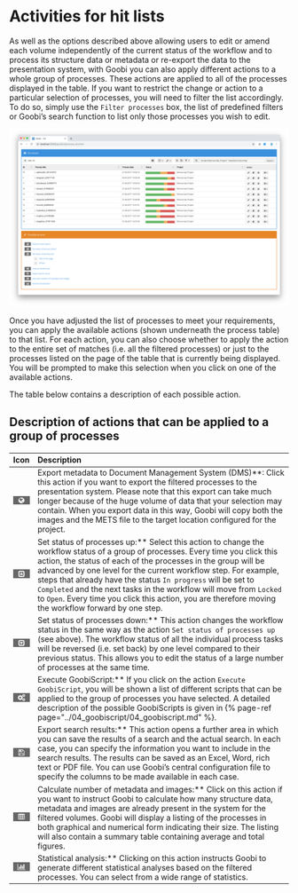 # Activities for hit lists

As well as the options described above allowing users to edit or amend each volume independently of the current status of the workflow and to process its structure data or metadata or re-export the data to the presentation system, with Goobi you can also apply different actions to a whole group of processes. These actions are applied to all of the processes displayed in the table. If you want to restrict the change or action to a particular selection of processes, you will need to filter the list accordingly. To do so, simply use the `Filter processes` box, the list of predefined filters or Goobi’s search function to list only those processes you wish to edit.

![Possible actions for hit lists](screen1_en.png)

Once you have adjusted the list of processes to meet your requirements, you can apply the available actions (shown underneath the process table) to that list. For each action, you can also choose whether to apply the action to the entire set of matches (i.e. all the filtered processes) or just to the processes listed on the page of the table that is currently being displayed. You will be prompted to make this selection when you click on one of the available actions.

The table below contains a description of each possible action.

## Description of actions that can be applied to a group of processes

| Icon | Description |
| :--- | :--- |
| ![screen2.png](screen2.png) | Export metadata to Document Management System (DMS)**: Click this action if you want to export the filtered processes to the presentation system. Please note that this export can take much longer because of the huge volume of data that your selection may contain. When you export data in this way, Goobi will copy both the images and the METS file to the target location configured for the project. |
| ![screen3.png](screen3.png) | Set status of processes up:** Select this action to change the workflow status of a group of processes. Every time you click this action, the status of each of the processes in the group will be advanced by one level for the current workflow step. For example, steps that already have the status `In progress` will be set to `Completed` and the next tasks in the workflow will move from `Locked` to `Open`. Every time you click this action, you are therefore moving the workflow forward by one step. |
| ![screen4.png](screen4.png) | Set status of processes down:** This action changes the workflow status in the same way as the action `Set status of processes up` (see above). The workflow status of all the individual process tasks will be reversed (i.e. set back) by one level compared to their previous status. This allows you to edit the status of a large number of processes at the same time. |
| ![screen5.png](screen5.png) | Execute GoobiScript:** If you click on the action `Execute GoobiScript`, you will be shown a list of different scripts that can be applied to the group of processes you have selected. A detailed description of the possible GoobiScripts is given in {% page-ref page="../04_goobiscript/04_goobiscript.md" %}. |
| ![screen6.png](screen6.png) | Export search results:** This action opens a further area in which you can save the results of a search and the actual search. In each case, you can specify the information you want to include in the search results. The results can be saved as an Excel, Word, rich text or PDF file. You can use Goobi’s central configuration file to specify the columns to be made available in each case. |
| ![screen7.png](screen7.png) | Calculate number of metadata and images:** Click on this action if you want to instruct Goobi to calculate how many structure data, metadata and images are already present in the system for the filtered volumes. Goobi will display a listing of the processes in both graphical and numerical form indicating their size. The listing will also contain a summary table containing average and total figures. |
| ![screen8.png](screen8.png) | Statistical analysis:** Clicking on this action instructs Goobi to generate different statistical analyses based on the filtered processes. You can select from a wide range of statistics. |